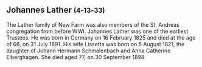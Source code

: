 ## Johannes Lather <small>(4‑13‑33)</small>

The Lather family of New Farm was also members of the St. Andreas congregation from before WWI. Johannes Lather was one of the earliest Trustees. He was born in Germany on 16 February 1825 and died at the age of 66, on 31 July 1891. His wife Lissetta was born on 5 August 1821, the daughter of Johann Hermann Schmalenbach and Anna Catherine Elberghagen. She died aged 77, on 30 September 1898.
